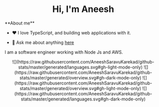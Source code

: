 <h1 align='center'> Hi, I'm Aneesh</h1>
**About me**

- ❤️ I love TypeScript, and building web applications with it.

- 💬 Ask me about anything [here](https://github.com/AneeshSaravuKarekad/AneeshSaravuKarekad/issues)

I am a software engineer working with Node Js and AWS.


<div align='center'>
  ![](https://raw.githubusercontent.com/AneeshSaravuKarekad/github-stats/master/generated/languages.svg#gh-light-mode-only)
  ![](https://raw.githubusercontent.com/AneeshSaravuKarekad/github-stats/master/generated/overview.svg#gh-dark-mode-only)  
  ![](https://raw.githubusercontent.com/AneeshSaravuKarekad/github-stats/master/generated/overview.svg#gh-light-mode-only)  
  ![](https://raw.githubusercontent.com/AneeshSaravuKarekad/github-stats/master/generated/languages.svg#gh-dark-mode-only) 
</div>






